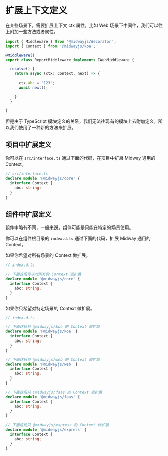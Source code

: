# 扩展上下文定义

在某些场景下，需要扩展上下文 ctx 属性，比如 Web 场景下中间件，我们可以往上附加一些方法或者属性。

```typescript
import { Middleware } from '@midwayjs/decorator';
import { Context } from '@midwayjs/koa';

@Middleware()
export class ReportMiddleware implements IWebMiddleware {

  resolve() {
    return async (ctx: Context, next) => {

      ctx.abc = '123';
      await next();

    }
  }

}
```

但是由于 TypeScript 模块定义的关系，我们无法往现有的模块上去附加定义，所以我们使用了一种新的方法来扩展。


## 项目中扩展定义


你可以在 `src/interface.ts` 通过下面的代码，在项目中扩展 Midway 通用的 Context。

```typescript
// src/interface.ts
declare module '@midwayjs/core' {
  interface Context {
    abc: string;
  }
}
```

## 组件中扩展定义

组件中略有不同，一般来说，组件可能是只能在特定的场景使用。

你可以在组件根目录的 `index.d.ts` 通过下面的代码，扩展 Midway 通用的 Context。

如果你希望对所有场景的 Context 做扩展。

```typescript
// index.d.ts

// 下面这段可以对所有的 Context 做扩展
declare module '@midwayjs/core' {
  interface Context {
    abc: string;
  }
}
```

如果你只希望对特定场景的 Context 做扩展。

```typescript
// index.d.ts

// 下面这段只 @midwayjs/koa 的 Context 做扩展
declare module '@midwayjs/koa' {
  interface Context {
    abc: string;
  }
}

// 下面这段只 @midwayjs/web 的 Context 做扩展
declare module '@midwayjs/web' {
  interface Context {
    abc: string;
  }
}

// 下面这段只 @midwayjs/faas 的 Context 做扩展
declare module '@midwayjs/faas' {
  interface Context {
    abc: string;
  }
}

// 下面这段只 @midwayjs/express 的 Context 做扩展
declare module '@midwayjs/express' {
  interface Context {
    abc: string;
  }
}

```

